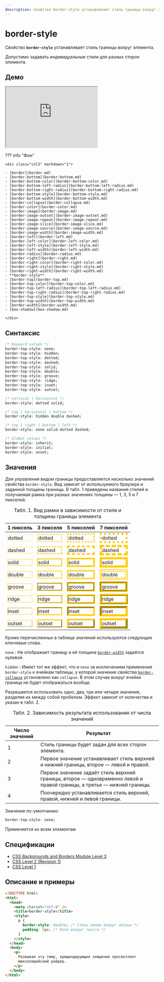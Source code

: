 ```yaml
---
description: Свойство border-style устанавливает стиль границы вокруг элемента
---
```


# border-style

Свойство **`border-style`** устанавливает стиль границы вокруг элемента.

Допустимо задавать индивидуальные стили для разных сторон элемента.

## Демо

<iframe class="interactive is-default-height" height="200" src="https://interactive-examples.mdn.mozilla.net/pages/css/border-style.html" title="MDN Web Docs Interactive Example" loading="lazy" data-readystate="complete"></iframe>

??? info "Фон"

    <div class="col3" markdown="1">

    - [border](border.md)
    - [border-bottom](border-bottom.md)
    - [border-bottom-color](border-bottom-color.md)
    - [border-bottom-left-radius](border-bottom-left-radius.md)
    - [border-bottom-right-radius](border-bottom-right-radius.md)
    - [border-bottom-style](border-bottom-style.md)
    - [border-bottom-width](border-bottom-width.md)
    - [border-collapse](border-collapse.md)
    - [border-color](border-color.md)
    - [border-image](border-image.md)
    - [border-image-outset](border-image-outset.md)
    - [border-image-repeat](border-image-repeat.md)
    - [border-image-slice](border-image-slice.md)
    - [border-image-source](border-image-source.md)
    - [border-image-width](border-image-width.md)
    - [border-left](border-left.md)
    - [border-left-color](border-left-color.md)
    - [border-left-style](border-left-style.md)
    - [border-left-width](border-left-width.md)
    - [border-radius](border-radius.md)
    - [border-right](border-right.md)
    - [border-right-color](border-right-color.md)
    - [border-right-style](border-right-style.md)
    - [border-right-width](border-right-width.md)
    - **border-style**
    - [border-top](border-top.md)
    - [border-top-color](border-top-color.md)
    - [border-top-left-radius](border-top-left-radius.md)
    - [border-top-right-radius](border-top-right-radius.md)
    - [border-top-style](border-top-style.md)
    - [border-top-width](border-top-width.md)
    - [border-width](border-width.md)
    - [box-shadow](box-shadow.md)

    </div>

## Синтаксис

```css
/* Keyword values */
border-top-style: none;
border-top-style: hidden;
border-top-style: dotted;
border-top-style: dashed;
border-top-style: solid;
border-top-style: double;
border-top-style: groove;
border-top-style: ridge;
border-top-style: inset;
border-top-style: outset;

/* vertical | horizontal */
border-style: dotted solid;

/* top | horizontal | bottom */
border-style: hidden double dashed;

/* top | right | bottom | left */
border-style: none solid dotted dashed;

/* Global values */
border-style: inherit;
border-style: initial;
border-style: unset;
```

## Значения

Для управления видом границы предоставляется несколько значений свойства `border-style`. Вид зависит от используемого браузера и заданной толщины границы. В табл. 1 приведены названия стилей и получаемая рамка при разных значениях толщины — 1, 3, 5 и 7 пикселей.

<table>
<caption> Табл. 1. Вид рамки в зависимости от стиля и толщины границы элемента</caption>
<thead>
<tr><th>1 пиксель</th><th>3 пикселя</th><th>5 пикселей</th><th>7 пикселей</th></tr>
</thead>
<tbody>
<tr><td><p style="border: 1px #fc0 dotted; margin: 0">dotted</p></td><td><p style="border: 3px #fc0 dotted; margin: 0">dotted</p></td><td><p style="border: 5px #fc0 dotted; margin: 0">dotted</p></td><td><p style="border: 7px #fc0 dotted; margin: 0">dotted</p></td></tr>
<tr><td><p style="border: 1px #fc0 dashed; margin: 0">dashed</p></td><td><p style="border: 3px #fc0 dashed; margin: 0">dashed</p></td><td><p style="border: 5px #fc0 dashed; margin: 0">dashed</p></td><td><p style="border: 7px #fc0 dashed; margin: 0">dashed</p></td></tr>
<tr><td><p style="border: 1px #fc0 solid; margin: 0">solid</p></td><td><p style="border: 3px #fc0 solid; margin: 0">solid</p></td><td><p style="border: 5px #fc0 solid; margin: 0">solid</p></td><td><p style="border: 7px #fc0 solid; margin: 0">solid</p></td></tr>
<tr><td><p style="border: 1px #fc0 double; margin: 0">double</p></td><td><p style="border: 3px #fc0 double; margin: 0">double</p></td><td><p style="border: 5px #fc0 double; margin: 0">double</p></td><td><p style="border: 7px #fc0 double; margin: 0">double</p></td></tr>
<tr><td><p style="border: 1px #fc0 groove; margin: 0">groove</p></td><td><p style="border: 3px #fc0 groove; margin: 0">groove</p></td><td><p style="border: 5px #fc0 groove; margin: 0">groove</p></td><td><p style="border: 7px #fc0 groove; margin: 0">groove</p></td></tr>
<tr><td><p style="border: 1px #fc0 ridge; margin: 0">ridge</p></td><td><p style="border: 3px #fc0 ridge; margin: 0">ridge</p></td><td><p style="border: 5px #fc0 ridge; margin: 0">ridge</p></td><td><p style="border: 7px #fc0 ridge; margin: 0">ridge</p></td></tr>
<tr><td><p style="border: 1px #fc0 inset; margin: 0">inset</p></td><td><p style="border: 3px #fc0 inset; margin: 0">inset</p></td><td><p style="border: 5px #fc0 inset; margin: 0">inset</p></td><td><p style="border: 7px #fc0 inset; margin: 0">inset</p></td></tr>
<tr><td><p style="border: 1px #fc0 outset; margin: 0">outset</p></td><td><p style="border: 3px #fc0 outset; margin: 0">outset</p></td><td><p style="border: 5px #fc0 outset; margin: 0">outset</p></td><td><p style="border: 7px #fc0 outset; margin: 0">outset</p></td></tr>
</tbody>
</table>

Кроме перечисленных в таблице значений используются следующие ключевые слова.

`none`
: Не отображает границу и её толщина [`border-width`](border-width.md) задаётся нулевой.

`hidden`
: Имеет тот же эффект, что и `none` за исключением применения `border-style` к ячейкам таблицы, у которой значение свойства [`border-collapse`](border-collapse.md) установлено как `collapse`. В этом случае вокруг ячейки граница не будет отображаться вообще.

Разрешается использовать одно, два, три или четыре значения, разделяя их между собой пробелом. Эффект зависит от количества и указан в табл. 2.

<table>
<caption> Табл. 2. Зависимость результата использования от числа значений</caption>
<thead>
<tr><th>Число значений</th><th>Результат</th></tr>
</thead>
<tbody>
<tr><td>1</td><td>Стиль границы будет задан для всех сторон элемента.</td></tr>
<tr><td>2</td><td>Первое значение устанавливает стиль верхней и нижней границы, второе — левой и правой.</td></tr>
<tr><td>3</td><td>Первое значение задаёт стиль верхней границы, второе — одновременно левой и правой границы, а третье — нижней границы.</td></tr>
<tr><td>4</td><td>Поочередно устанавливается стиль верхней, правой, нижней и левой границы.</td></tr>
</tbody>
</table>

Значение по-умолчанию:

```css
border-top-style: none;
```

Применяется ко всем элементам

## Спецификации

- [CSS Backgrounds and Borders Module Level 3](http://dev.w3.org/csswg/css3-background/#border-style)
- [CSS Level 2 (Revision 1)](http://www.w3.org/TR/CSS2/box.html#propdef-border-style)
- [CSS Level 1](http://www.w3.org/TR/CSS1/#border-style)

## Описание и примеры

```html
<!DOCTYPE html>
<html>
  <head>
    <meta charset="utf-8" />
    <title>border-style</title>
    <style>
      p {
        border-style: double; /* Стиль линии вокруг абзаца */
        padding: 5px; /* Поля вокруг текста */
      }
    </style>
  </head>
  <body>
    <p>
      Развивая эту тему, крещендирующее хождение просветляет
      миксолидийский райдер.
    </p>
  </body>
</html>
```

